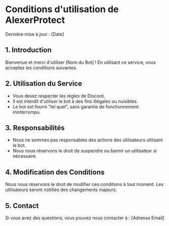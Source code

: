 # Conditions d'utilisation de __AlexerProtect__

Dernière mise à jour : [Date]

## 1. Introduction
Bienvenue et merci d'utiliser [Nom du Bot] ! En utilisant ce service, vous acceptez les conditions suivantes.

## 2. Utilisation du Service
- Vous devez respecter les règles de Discord.
- Il est interdit d'utiliser le bot à des fins illégales ou nuisibles.
- Le bot est fourni "tel quel", sans garantie de fonctionnement ininterrompu.

## 3. Responsabilités
- Nous ne sommes pas responsables des actions des utilisateurs utilisant le bot.
- Nous nous réservons le droit de suspendre ou bannir un utilisateur si nécessaire.

## 4. Modification des Conditions
Nous nous réservons le droit de modifier ces conditions à tout moment. Les utilisateurs seront notifiés des changements majeurs.

## 5. Contact
Si vous avez des questions, vous pouvez nous contacter à : [Adresse Email]
